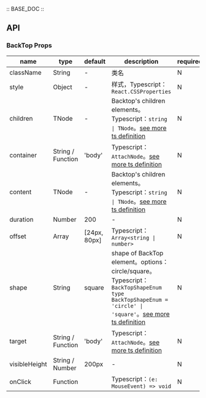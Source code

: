 :: BASE_DOC ::

## API

### BackTop Props

name | type | default | description | required
-- | -- | -- | -- | --
className | String | - | 类名 | N
style | Object | - | 样式，Typescript：`React.CSSProperties` | N
children | TNode | - | Backtop's children elements。Typescript：`string \| TNode`。[see more ts definition](https://github.com/Tencent/tdesign-react/blob/develop/src/common.ts) | N
container | String / Function | 'body' | Typescript：`AttachNode`。[see more ts definition](https://github.com/Tencent/tdesign-react/blob/develop/src/common.ts) | N
content | TNode | - | Backtop's children elements。Typescript：`string \| TNode`。[see more ts definition](https://github.com/Tencent/tdesign-react/blob/develop/src/common.ts) | N
duration | Number | 200 | \- | N
offset | Array | [24px, 80px] | Typescript：`Array<string \| number>` | N
shape | String | square | shape of BackTop element。options：circle/square。Typescript：`BackTopShapeEnum ` `type BackTopShapeEnum = 'circle' \| 'square'`。[see more ts definition](https://github.com/Tencent/tdesign-react/blob/develop/src/back-top/type.ts) | N
target | String / Function | 'body' | Typescript：`AttachNode`。[see more ts definition](https://github.com/Tencent/tdesign-react/blob/develop/src/common.ts) | N
visibleHeight | String / Number | 200px | \- | N
onClick | Function |  | Typescript：`(e: MouseEvent) => void`<br/> | N
